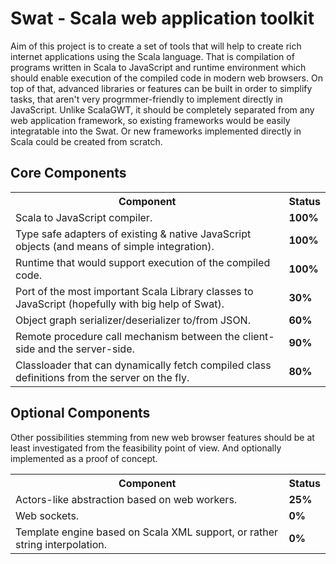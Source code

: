 # Swat - Scala web application toolkit

Aim of this project is to create a set of tools that will help to create rich internet applications using the Scala language. That is compilation of programs written in Scala to JavaScript and runtime environment which should enable execution of the compiled code in modern web browsers. On top of that, advanced libraries or features can be built in order to simplify tasks, that aren't very progrmmer-friendly to implement directly in JavaScript. Unlike ScalaGWT, it should be completely separated from any web application framework, so existing frameworks would be easily integratable into the Swat. Or new frameworks implemented directly in Scala could be created from scratch.

## Core Components

<table>
    <tr>
        <th>Component</th>
        <th>Status</th>
    </tr>
    <tr>
        <td>Scala to JavaScript compiler.</td>
        <td><strong>100%</strong></td>
    </tr>
    <tr>
        <td>Type safe adapters of existing & native JavaScript objects (and means of simple integration).</td>
        <td><strong>100%</strong></td>
    </tr>
    <tr>
        <td>Runtime that would support execution of the compiled code.</td>
        <td><strong>100%</strong></td>
    </tr>
    <tr>
        <td>Port of the most important Scala Library classes to JavaScript (hopefully with big help of Swat).</td>
        <td><strong>30%</strong></td>
    </tr>
    <tr>
        <td>Object graph serializer/deserializer to/from JSON.</td>
        <td><strong>60%</strong></td>
    </tr>
    <tr>
        <td>Remote procedure call mechanism between the client-side and the server-side.</td>
        <td><strong>90%</strong></td>
    </tr>
    <tr>
        <td>Classloader that can dynamically fetch compiled class definitions from the server on the fly.</td>
        <td><strong>80%</strong></td>
    </tr>
</table>

## Optional Components

Other possibilities stemming from new web browser features should be at least investigated from the feasibility point of view. And optionally implemented as a proof of concept.

<table>
    <tr>
        <th>Component</th>
        <th>Status</th>
    </tr>
    <tr>
        <td>Actors-like abstraction based on web workers.</td>
        <td><strong>25%</strong></td>
    </tr>
    <tr>
        <td>Web sockets.</td>
        <td><strong>0%</strong></td>
    </tr>
    <tr>
        <td>Template engine based on Scala XML support, or rather string interpolation.</td>
        <td><strong>0%</strong></td>
    </tr>
</table>
